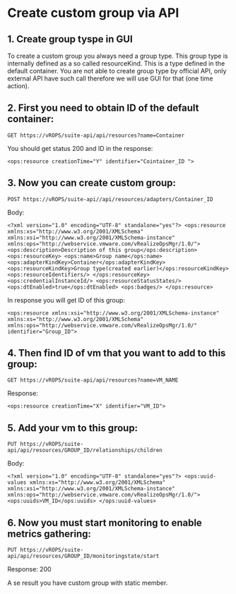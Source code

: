 # Create custom group via API

## 1. Create group tyspe in GUI

To create a custom group you always need a group type. This group type is internally defined as a so called resourceKind. This is a type defined in the default container. You are not able to create group type by official API, only external API have such call therefore we will use GUI for that (one time action).

## 2. First you need to obtain ID of the default container:
`GET https://vROPS/suite-api/api/resources?name=Container`

You should get status 200 and ID in the response:

`<ops:resource creationTime="Y" identifier="Cointainer_ID ">`

## 3. Now you can create custom group:

`POST https://vROPS/suite-api//api/resources/adapters/Container_ID`

Body:

`<?xml version="1.0" encoding="UTF-8" standalone="yes"?>
<ops:resource xmlns:xs="http://www.w3.org/2001/XMLSchema" xmlns:xsi="http://www.w3.org/2001/XMLSchema-instance" xmlns:ops="http://webservice.vmware.com/vRealizeOpsMgr/1.0/">
<ops:description>Description of this group</ops:description>
<ops:resourceKey>
<ops:name>Group name</ops:name>
<ops:adapterKindKey>Container</ops:adapterKindKey>
<ops:resourceKindKey>Group type(created earlier)</ops:resourceKindKey>
<ops:resourceIdentifiers/>
</ops:resourceKey>
<ops:credentialInstanceId/>
<ops:resourceStatusStates/>
<ops:dtEnabled>true</ops:dtEnabled>
<ops:badges/>
</ops:resource>`

In response you will get ID of this group:

`<ops:resource xmlns:xsi="http://www.w3.org/2001/XMLSchema-instance" xmlns:xs="http://www.w3.org/2001/XMLSchema" xmlns:ops="http://webservice.vmware.com/vRealizeOpsMgr/1.0/" identifier="Group_ID">`


## 4. Then find ID of vm that you want to add to this group: 

`GET https://vROPS/suite-api/api/resources?name=VM_NAME`

Response:

`<ops:resource creationTime="X" identifier="VM_ID">`

## 5. Add your vm to this group:

`PUT https://vROPS/suite-api/api/resources/GROUP_ID/relationships/children`

Body:

`<?xml version="1.0" encoding="UTF-8" standalone="yes"?>
<ops:uuid-values xmlns:xs="http://www.w3.org/2001/XMLSchema" xmlns:xsi="http://www.w3.org/2001/XMLSchema-instance" xmlns:ops="http://webservice.vmware.com/vRealizeOpsMgr/1.0/">
<ops:uuids>VM_ID</ops:uuids>
</ops:uuid-values>`

## 6. Now you must start monitoring to enable metrics gathering:

`PUT https://vROPS/suite-api/api/resources/GROUP_ID/monitoringstate/start`

Response: 200

A se result you have custom group with static member.

